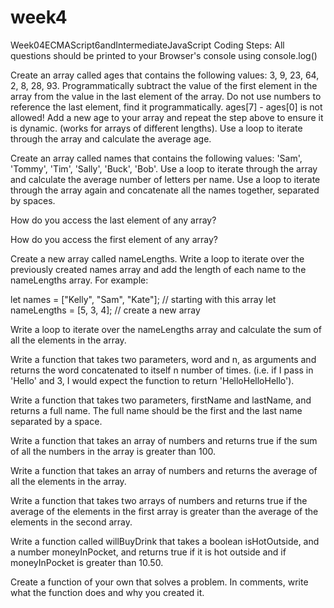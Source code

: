 # week4
Week04ECMAScript6andIntermediateJavaScript
Coding Steps:
All questions should be printed to your Browser's console using console.log()

Create an array called ages that contains the following values: 3, 9, 23, 64, 2, 8, 28, 93.
Programmatically subtract the value of the first element in the array from the value in the last element of the array.
Do not use numbers to reference the last element, find it programmatically.
ages[7] - ages[0] is not allowed!
Add a new age to your array and repeat the step above to ensure it is dynamic. (works for arrays of different lengths).
Use a loop to iterate through the array and calculate the average age.

Create an array called names that contains the following values: 'Sam', 'Tommy', 'Tim', 'Sally', 'Buck', 'Bob'.
Use a loop to iterate through the array and calculate the average number of letters per name.
Use a loop to iterate through the array again and concatenate all the names together, separated by spaces.

How do you access the last element of any array?

How do you access the first element of any array?

Create a new array called nameLengths. Write a loop to iterate over the previously created names array and add the length of each name to the nameLengths array.
For example:

let names = ["Kelly", "Sam", "Kate"];    // starting with this array
let nameLengths = [5, 3, 4];             // create a new array

Write a loop to iterate over the nameLengths array and calculate the sum of all the elements in the array.

Write a function that takes two parameters, word and n, as arguments and returns the word concatenated to itself n number of times. (i.e. if I pass in 'Hello' and 3, I would expect the function to return 'HelloHelloHello').

Write a function that takes two parameters, firstName and lastName, and returns a full name. The full name should be the first and the last name separated by a space.

Write a function that takes an array of numbers and returns true if the sum of all the numbers in the array is greater than 100.

Write a function that takes an array of numbers and returns the average of all the elements in the array.

Write a function that takes two arrays of numbers and returns true if the average of the elements in the first array is greater than the average of the elements in the second array.

Write a function called willBuyDrink that takes a boolean isHotOutside, and a number moneyInPocket, and returns true if it is hot outside and if moneyInPocket is greater than 10.50.

Create a function of your own that solves a problem. In comments, write what the function does and why you created it.
